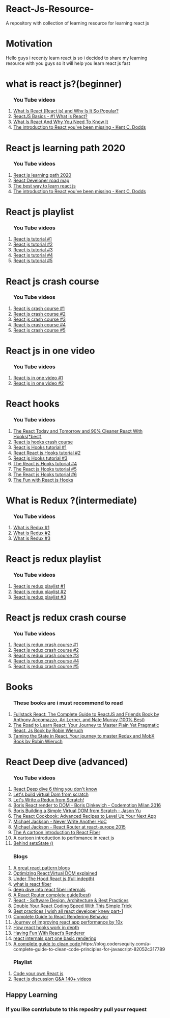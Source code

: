 # React-Js-Resource-
A repository with collection of learning resource for learning  react js  

# Motivation
<p> Hello guys i recenty learn react js so i decided to share my learning resource with you guys so it will  help you learn react js fast </p>

# what is react js?(beginner)

   <ol>
    <h3>You Tube videos </h3>
    <li> <a href="https://www.youtube.com/watch?v=N3AkSS5hXMA">What Is React (React js) and  Why Is It So Popular?</a></li>
   <li> <a href="https://www.youtube.com/watch?v=JPT3bFIwJYA">ReactJS Basics - #1 What is React?</a></li> 
  <li> <a href="https://www.youtube.com/watch?v=1wZoGFF_oi4">What Is React And Why You Need To Know It</a></li>
 <li> <a href="https://youtu.be/SAIdyBFHfVU">The introduction to React you've been missing - Kent C. Dodds</a></li>
 
 </ol>

# React js learning path 2020 
  <ol>
    <h3>You Tube videos </h3>
    <li> <a href="https://www.youtube.com/watch?v=Q9Qx2Xef0do">React js learning path 2020 </a></li>
   <li> <a href="https://www.youtube.com/watch?v=PNlfbjZ3ChY">React Developer road map</a></li> 
   <li> <a href="https://www.youtube.com/watch?v=XFERYx0zP5s">The best way to learn react js </a></li> 
   <li> <a href="https://youtu.be/SAIdyBFHfVU">The introduction to React you've been missing - Kent C. Dodds</a></li>
 
  </ol>

# React js playlist 
  <ol>
    <h3>You Tube videos </h3>
    <li> <a href="https://www.youtube.com/watch?v=QFaFIcGhPoM&list=PLC3y8-rFHvwgg3vaYJgHGnModB54rxOk3">React js tutorial #1 </a></li>
   <li> <a href="https://www.youtube.com/watch?v=yZ0f1Apb5CU&list=PL4cUxeGkcC9i0_2FF-WhtRIfIJ1lXlTZR">React js tutorial #2</a></li> 
   <li> <a href="https://www.youtube.com/watch?v=DLX62G4lc44&list=PLWKjhJtqVAbkArDMazoARtNz1aMwNWmvC">React js tutorial #3</a></li> 
   <li> <a href="https://www.youtube.com/watch?v=JPT3bFIwJYA&list=PL55RiY5tL51oyA8euSROLjMFZbXaV7skS">React js tutorial #4</a></li> 
   <li> <a href="https://www.youtube.com/watch?v=pp2Jl7xkoeA&list=PL9ooVrP1hQOGN1jUBxcghKWedTVD2Ns0z">React js tutorial #5</a></li> 
   
  </ol>

# React js crash course
<ol>
    <h3>You Tube videos </h3>
    <li> <a href="https://www.youtube.com/watch?v=sBws8MSXN7A">React js crash course #1 </a></li>
   <li> <a href="https://www.youtube.com/watch?v=nvHeB32ICDM">React js crash course #2</a></li> 
   <li> <a href="https://www.youtube.com/user/programmingwithmosh">React js crash course #3</a></li> 
   <li> <a href="https://www.youtube.com/watch?v=mACw_G-okPE">React js crash course #4</a></li> 
   <li> <a href="https://www.youtube.com/watch?v=hQAHSlTtcmY">React js crash course #5</a></li> 

  </ol>

# React js in one video 
<ol>
    <h3>You Tube videos </h3>
    <li> <a href="https://www.youtube.com/watch?v=DLX62G4lc44">React js  in one video  #1 </a></li>
   <li> <a href="https://www.youtube.com/watch?v=fSp2C7QPH8M">React js  in one video  #2</a></li> 
  </ol>
 
# React hooks 

  <ol>
    <h3>You Tube videos </h3>
<li> <a href="https://youtu.be/dpw9EHDh2bM">The React Today and Tomorrow and 90% Cleaner React With Hooks(*best)</a></li>
  <li> <a href="https://youtu.be/iVRO0toVdYM"> React js hooks crash course </a></li>
    <li> <a href="https://youtube.com/playlist?list=PLC3y8-rFHvwisvxhZ135pogtX7_Oe3Q3A"> React js Hooks tutorial #1</a></li>
   <li> <a href="https://youtu.be/mxK8b99iJTg">React React js Hooks tutorial #2</a></li> 
   <li> <a href="https://youtu.be/-MlNBTSg_Ww">React js Hooks tutorial #3</a></li> 
   <li> <a href="https://youtu.be/f687hBjwFcM">The React js Hooks tutorial #4</a></li>
  <li> <a href="https://youtu.be/kKSd5F_KDkM">The React js Hooks tutorial #5</a></li>

<li> <a href="https://youtu.be/9U3IhLAnSxM">The React js Hooks tutorial #6</a></li>

<li> <a href="https://youtu.be/1jWS7cCuUXw">The Fun with React js Hooks </a></li>

  </ol>



# What is Redux ?(intermediate)
<ol>
    <h3>You Tube videos </h3>
    <li> <a href="https://www.youtube.com/watch?v=np8A_aW7Pew">What is Redux #1 </a></li>
    <li> <a href="https://www.youtube.com/watch?v=3sjMRS1gJys">What is Redux #2 </a></li>
    <li> <a href="https://www.youtube.com/watch?v=mhqO-VL6U2I">What is Redux #3 </a></li>
  </ol>


# React js redux playlist
<ol>
    <h3>You Tube videos </h3>
    <li> <a href="https://www.youtube.com/watch?v=9boMnm5X9ak&list=PLC3y8-rFHvwheJHvseC3I0HuYI2f46oAK">React js redux playlist #1 </a></li>
   <li> <a href="https://www.youtube.com/watch?v=DiLVAXlVYR0&list=PL6gx4Cwl9DGBbSLZjvleMwldX8jGgXV6a">React js redux playlist #2</a></li> 
   <li> <a href="https://www.youtube.com/watch?v=qrsle5quS7A&list=PL55RiY5tL51rrC3sh8qLiYHqUV3twEYU_">React js redux playlist #3</a></li> 
 </ol>
  
# React js redux crash course
<ol>
    <h3>You Tube videos </h3>
    <li> <a href="https://www.youtube.com/watch?v=93p3LxR9xfM">React js redux crash course #1 </a></li> 
    <li> <a href="https://www.youtube.com/watch?v=CVpUuw9XSjY">React js redux crash course #2 </a></li>  
    <li> <a href="https://www.youtube.com/watch?v=poQXNp9ItL4">React js redux crash course #3 </a></li>  
    <li> <a href="https://www.youtube.com/watch?v=tOtGnCBXU3U">React js redux crash course #4 </a></li>  
    <li> <a href="https://www.youtube.com/watch?v=qq1OO3m7hAE">React js redux crash course #5 </a></li>  
</ol>


# Books 

<ol>
    <h3>These books are i must recommend to read </h3>
   <li> <a href=http://80.82.78.13/get.php?md5=4266d31aa708d3e48fb1ea62933364f9&key=5D6LETCEJ3NO635D&mirr=1">Fullstack React: The Complete Guide to ReactJS and Friends
Book by Anthony Accomazzo, Ari Lerner, and Nate Murray (100% Best)</a></li>  
    <li> <a href="http://80.82.78.13/get.php?md5=1ca80d2ca01ac4fe106c899900e9eecb&key=AF00W3DKZ4J8S3SY&mirr=1">The Road to Learn React: Your Journey to Master Plain Yet Pragmatic React. Js
Book by Robin Wieruch </a></li> 
 <li> <a href="http://80.82.78.35/get.php?md5=bba3b1138bb97488b875fcb5964d3517&key=PL8KR2O3ZKMFTP0O&mirr=1">	Taming the State in React. Your journey to master Redux and MobX
Book by Robin Wieruch </a></li> 
</ol>


# React Deep dive (advanced)

<ol>  
    <h3>You Tube videos </h3>
    <li> <a href="https://www.youtube.com/watch?v=BXTU4NmMu8A&t=26s">React Deep dive 6 thing you don't know </a></li>
    <li> <a href="https://youtu.be/l2Tu0NqH0qU">Let's build virtual Dom from scratch</a></li>
 <li> <a href="https://m.youtube.com/watch?v=j9Z86CLg9YY&feature=youtu.be">Let's Write a Redux from Scratch!</a></li>
<li> <a href="https://youtu.be/ssyqOYISPco">Boris React render to DOM - Boris Dinkevich - Codemotion Milan 2016</a></li>
 

<li> <a href="https://youtu.be/85gJMUEcnkc">Boris Building a Simple Virtual DOM from Scratch - Jason Yu</a></li>

<li> <a href="https://youtu.be/lG6Z0FQj_SI">The React Cookbook: Advanced Recipes to Level Up Your Next App </a></li>


<li> <a href="https://youtu.be/BcVAq3YFiuc">Michael Jackson - Never Write Another HoC</a></li>

<li> <a href="https://youtu.be/Q6Kczrgw6ic
">Michael Jackson - React Router at react-europe 2015</a></li>
<li> <a href="https://youtu.be/ZCuYPiUIONs">The  A cartoon introduction to React Fiber</a></li>


<li> <a href="https://youtu.be/NGxVLnJKhP8
"> A cartoon introduction to perfomance in react js </a></li>

<li> <a href="https://youtu.be/GMfDa79iZFs
"> Behind setsState () </a></li>

 </ol>

 


<ol>  

   <h3> Blogs</h3>
<li> <a href="https://www.developerway.com/">A great react pattern blogs </a></Li>
  <li> <a href="https://evilmartians.com/chronicles/optimizing-react-virtual-dom-explained">Optimizing React:Virtual DOM explained</a></li>
  <li> <a href="https://bogdan-lyashenko.github.io/Under-the-hood-ReactJS/stack/book/Intro.html">Under The Hood React js (full indepth)</a></li>
<li> <a href="https://giamir.com/what-is-react-fiber">what is react fiber</a></li>
<li> <a href="https://blog.logrocket.com/deep-dive-into-react-fiber-internals/
">deep dive into react fiber internals</a></li>

<li> <a href="https://www.sitepoint.com/react-router-complete-guide/
"> A React Router complete guide(best) </a></li>
<li> <a href="https://alexkondov.com/tao-of-react/
">  React - Software Design, Architecture & Best Practices
</a></li>

<li> <a href="https://medium.com/javascript-in-plain-english/double-your-react-coding-speed-with-this-simple-trick-ca2e47d1bf97
">  Double Your React Coding Speed With This Simple Trick
</a></li>

<li> <a href="https://medium.com/better-programming/best-practices-i-wish-all-react-developers-knew-part-1-ff6cdee0666a
">  Best practices I wish all react developer knew part-1
</a></li>

<li> <a href="https://blog.isquaredsoftware.com/2020/05/blogged-answers-a-mostly-complete-guide-to-react-rendering-behavior/
">  Complete Guide to React Rendering Behavior
</a></li>



<li> <a href="https://medium.com/technogise/journey-of-improving-react-app-performance-by-10x-9195d4b483d4
">  Journey of improving react app performance by 10x 
</a></li>

<li> <a href="https://eliav2.medium.com/how-react-hooks-work-in-depth-61e74b2e169a
">  How react hooks work in depth 
</a></li>

<li> <a href="https://medium.com/swlh/having-fun-with-reacts-renderer-be15b39c4556
">  Having Fun With React’s Renderer
</a></li>
      
<li> 
      <a href="https://mattgreer.dev/articles/react-internals-part-one-basic-rendering/">
      react internals part one basic rendering
</a>
      </li>
<li> 
      <a href="https://blog.codersequity.com/a-complete-guide-to-clean-code-principles-for-javascript-82052c317789">
      A complete guide to clean code 
</a>
https://blog.codersequity.com/a-complete-guide-to-clean-code-principles-for-javascript-82052c317789
      </li>
 </ol>


<ol>
<h3> Playlist </h3>

<li> <a href="https://youtube.com/playlist?list=PLNIn9uF_2Il7oTVfQtFeb83D3XWhC7oSt">Code your own React js </a></li>
<li> <a href="https://youtube.com/playlist?list=PLV5CVI1eNcJgCrPH_e6d57KRUTiDZgs0u">React js  discussion Q&A 140+  videos </a></li>
</ol>

## Happy Learning

<h3>If you like contriubute to this repositry pull your request </h3>
